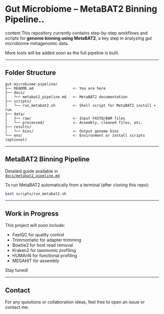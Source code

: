 # Gut Microbiome – MetaBAT2 Binning Pipeline.. 

content
This repository currently contains step-by-step workflows and scripts for **genome binning using MetaBAT2**, a key step in analyzing gut microbiome metagenomic data.

More tools will be added soon as the full pipeline is built.

---

## Folder Structure

```
gut-microbiome-pipeline/
├── README.md                  <- You are here
├── docs/
│   └── metabat2_pipeline.md   <- MetaBAT2 documentation
├── scripts/
│   └── run_metabat2.sh        <- Shell script for MetaBAT2 install + run
├── data/
│   ├── raw/                   <- Input FASTQ/BAM files
│   └── processed/             <- Assembly, cleaned files, etc.
├── results/
│   └── bins/                  <- Output genome bins
└── env/                       <- Environment or install scripts (optional)
```

---

## MetaBAT2 Binning Pipeline

Detailed guide available in  
[`docs/metabat2_pipeline.md`](docs/metabat2_pipeline.md)

To run MetaBAT2 automatically from a terminal (after cloning this repo):

```bash
bash scripts/run_metabat2.sh
```

---

## Work in Progress

This project will soon include:
- FastQC for quality control
- Trimmomatic for adapter trimming
- Bowtie2 for host read removal
- Kraken2 for taxonomic profiling
- HUMAnN for functional profiling
- MEGAHIT for assembly

Stay tuned!

---

## Contact

For any questions or collaboration ideas, feel free to open an issue or contact me.
```
